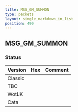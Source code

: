 ```yaml
---
title: MSG_GM_SUMMON
type: packets
layout: single_markdown_in_list
position: 490
---
```


## MSG_GM_SUMMON

### Status

Version | Hex | Comment
---------- | ---------- | ---------- 
Classic |  |  
TBC |  |  
WotLK |  |  
Cata |  |  
